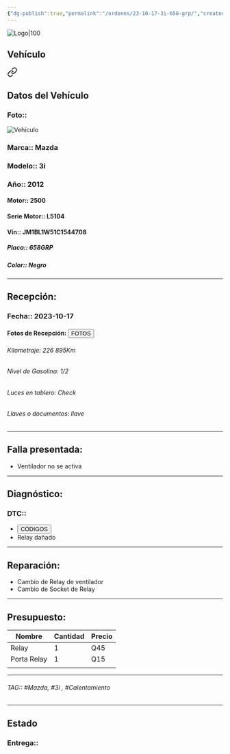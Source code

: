 ```yaml
---
{"dg-publish":true,"permalink":"/ordenes/23-10-17-3i-658-grp/","created":"","updated":""}
---
```


![Logo|100](http://drive.google.com/uc?export=view&id=137fl3TIZ0-PU8b-Pt0bsjclwHub_u78G)

## Vehículo

<div class="transclusion internal-embed is-loaded"><a class="markdown-embed-link" href="/vehiculos/mazda/3i-658-grp/#datos-del-vehiculo" aria-label="Open link"><svg xmlns="http://www.w3.org/2000/svg" width="24" height="24" viewBox="0 0 24 24" fill="none" stroke="currentColor" stroke-width="2" stroke-linecap="round" stroke-linejoin="round" class="svg-icon lucide-link"><path d="M10 13a5 5 0 0 0 7.54.54l3-3a5 5 0 0 0-7.07-7.07l-1.72 1.71"></path><path d="M14 11a5 5 0 0 0-7.54-.54l-3 3a5 5 0 0 0 7.07 7.07l1.71-1.71"></path></svg></a><div class="markdown-embed">



## Datos del Vehículo 
### Foto:: 
![Vehículo](http://drive.google.com/uc?export=view&id=1e5pzKAJs4x7ZIpXTqA5LBu8s6gTih7Wc)

### Marca:: Mazda 
### Modelo:: 3i
### Año:: 2012
#### Motor:: 2500
#### Serie Motor:: L5104
#### Vin:: JM1BL1W51C1544708
##### Placa:: 658GRP
##### Color:: Negro
---


</div></div>


## Recepción:
### Fecha:: 2023-10-17
#### Fotos de Recepción: <a href="http"><button class="btn success">FOTOS</button></a>

###### Kilometraje: 226 895Km
###### Nivel de Gasolina: 1/2
###### Luces en tablero: Check
###### Llaves o documentos: llave 

---

## Falla presentada:
- Ventilador no se activa 


---

## Diagnóstico:
### DTC:: 

- <a href="http"><button class="btn success">CÓDIGOS</button></a>
- Relay dañado

---
## Reparación:
- Cambio de Relay de ventilador 
- Cambio de Socket de Relay 

---

## Presupuesto:

| Nombre      | Cantidad | Precio |
| ----------- | -------- | ------ |
| Relay       | 1        | Q45    |
| Porta Relay | 1        | Q15    |
|             |          |        |

---

###### TAG:: #Mazda, #3i , #Calentamiento 

---

## Estado

### Entrega:: 